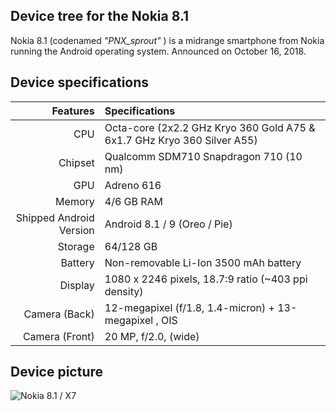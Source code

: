 ## Device tree for the Nokia 8.1

Nokia 8.1 (codenamed _"PNX_sprout"_ ) is a midrange smartphone from Nokia running the Android operating system. Announced on October 16, 2018.

## Device specifications
| Features                | Specifications                                                                                                    |
| -----------------------:|:----------------------------------------------------------------------------------------------------------------  |
| CPU                     | Octa-core (2x2.2 GHz Kryo 360 Gold A75 & 6x1.7 GHz Kryo 360 Silver A55)                                           |
| Chipset                 | Qualcomm SDM710 Snapdragon 710 (10 nm)                                                                            |
| GPU                     | Adreno 616                                                                                                        |
| Memory                  | 4/6 GB RAM                                                                                                        |
| Shipped Android Version | Android 8.1 / 9 (Oreo / Pie)                                                                                      |
| Storage                 | 64/128 GB                                                                                                         |
| Battery                 | Non-removable Li-Ion 3500 mAh battery                                                                             |
| Display                 | 1080 x 2246 pixels, 18.7:9 ratio (~403 ppi density)                                                               |
| Camera (Back)           | 12-megapixel (f/1.8, 1.4-micron) + 13-megapixel , OIS                                                             |
| Camera (Front)          | 20 MP, f/2.0, (wide)                                                                                              |

## Device picture

![Nokia 8.1 / X7](https://images.ctfassets.net/wcfotm6rrl7u/57CuFPNJawN0FFhBCFCZHr/2c3258a5eaf061be73119d2136a0834e/nokia_8_1_PDS-SPECS-mobile-BLUE.png)
